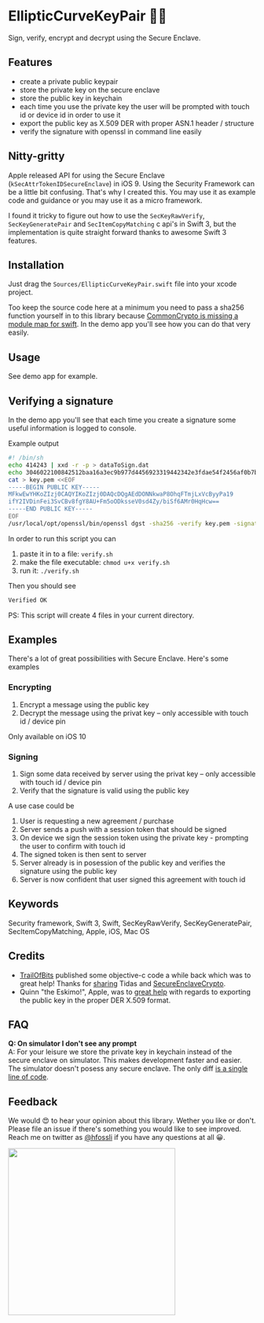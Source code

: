 EllipticCurveKeyPair 🔑🔑
========================

Sign, verify, encrypt and decrypt using the Secure Enclave.

## Features

- create a private public keypair
- store the private key on the secure enclave
- store the public key in keychain
- each time you use the private key the user will be prompted with touch id or device id in order to use it
- export the public key as X.509 DER with proper ASN.1 header / structure
- verify the signature with openssl in command line easily

## Nitty-gritty 

Apple released API for using the Secure Enclave (`kSecAttrTokenIDSecureEnclave`) in iOS 9. Using the Security Framework can be a little bit confusing. That's why I created this. You may use it as example code and guidance or you may use it as a micro framework. 

I found it tricky to figure out how to use the `SecKeyRawVerify`, `SecKeyGeneratePair` and `SecItemCopyMatching` c api's in Swift 3, but the implementation is quite straight forward thanks to awesome Swift 3 features.

## Installation

Just drag the `Sources/EllipticCurveKeyPair.swift` file into your xcode project. 

Too keep the source code here at a minimum you need to pass a sha256 function yourself in to this library because [CommonCrypto is missing a module map for swift](http://www.openradar.me/26276263). In the demo app you'll see how you can do that very easily.

## Usage

See demo app for example.

## Verifying a signature

In the demo app you'll see that each time you create a signature some useful information is logged to console.

Example output

```sh
#! /bin/sh
echo 414243 | xxd -r -p > dataToSign.dat
echo 3046022100842512baa16a3ec9b977d4456923319442342e3fdae54f2456af0b7b8a09786b022100a1b8d762b6cb3d85b16f6b07d06d2815cb0663e067e0b2f9a9c9293bde8953bb | xxd -r -p > signature.dat
cat > key.pem <<EOF
-----BEGIN PUBLIC KEY-----
MFkwEwYHKoZIzj0CAQYIKoZIzj0DAQcDQgAEdDONNkwaP8OhqFTmjLxVcByyPa19
ifY2IVDinFei3SvCBv8fgY8AU+Fm5oODksseV0sd4Zy/biSf6AMr0HqHcw==
-----END PUBLIC KEY-----
EOF
/usr/local/opt/openssl/bin/openssl dgst -sha256 -verify key.pem -signature signature.dat dataToSign.dat
```

In order to run this script you can

1. paste it in to a file: `verify.sh`
1. make the file executable: `chmod u+x verify.sh`
1. run it: `./verify.sh`

Then you should see
```sh
Verified OK
```

PS: This script will create 4 files in your current directory.

## Examples

There's a lot of great possibilities with Secure Enclave. Here's some examples

### Encrypting

1. Encrypt a message using the public key
1. Decrypt the message using the privat key – only accessible with touch id / device pin

Only available on iOS 10

### Signing

1. Sign some data received by server using the privat key – only accessible with touch id / device pin
1. Verify that the signature is valid using the public key

A use case could be

1. User is requesting a new agreement / purchase
1. Server sends a push with a session token that should be signed
1. On device we sign the session token using the private key - prompting the user to confirm with touch id
1. The signed token is then sent to server
1. Server already is in posession of the public key and verifies the signature using the public key
1. Server is now confident that user signed this agreement with touch id


## Keywords
Security framework, Swift 3, Swift, SecKeyRawVerify, SecKeyGeneratePair, SecItemCopyMatching, Apple, iOS, Mac OS

## Credits

- [TrailOfBits](https://github.com/trailofbits/) published some objective-c code a while back which was to great help! Thanks for [sharing](https://blog.trailofbits.com/2016/06/28/start-using-the-secure-enclave-crypto-api/) Tidas and [SecureEnclaveCrypto](https://github.com/trailofbits/SecureEnclaveCrypto). 
- Quinn "the Eskimo!", Apple, was to [great help](https://forums.developer.apple.com/message/84684#84684) with regards to exporting the public key in the proper DER X.509 format.

## FAQ

**Q: On simulator I don't see any prompt**  
A: For your leisure we store the private key in keychain instead of the secure enclave on simulator. This makes development faster and easier. The simulator doesn't posess any secure enclave. The only diff [is a single line of code](https://github.com/agens-no/EllipticCurveKeyPair/blob/70c248e83e8c0aaf73a9c27a1bce4becfe257bba/Sources/EllipticCurveKeyPair.swift#L124-L137).


## Feedback

We would 😍 to hear your opinion about this library. Wether you like or don't. Please file an issue if there's something you would like to see improved. Reach me on twitter as [@hfossli](https://twitter.com/hfossli) if you have any questions at all 😀.

[<img src="http://static.agens.no/images/agens_logo_w_slogan_avenir_medium.png" width="340" />](http://agens.no/)
